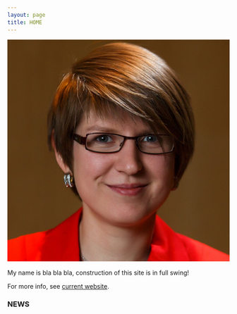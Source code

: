 ```yaml
---
layout: page
title: HOME
---
```


<img src="img/irina-gaynanova.jpg" alt="Me" style="width: 100">

My name is bla bla bla, construction of this site is in full swing!

For more info, see [current website](http://www.stat.tamu.edu/~irinag/).


### NEWS

